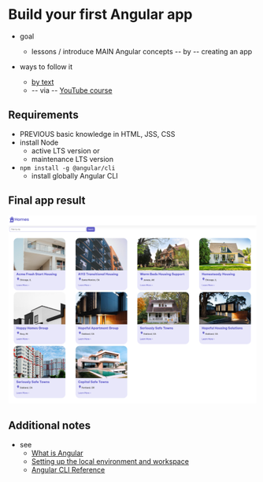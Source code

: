 # Build your first Angular app

* goal
  * lessons / introduce MAIN Angular concepts -- by -- creating an app

* ways to follow it
  * [by text](../steps)
  * -- via -- [YouTube course](https://youtube.com/playlist?list=PL1w1q3fL4pmj9k1FrJ3Pe91EPub2_h4jF&si=1q9889ulHp8VZ0e7)

## Requirements

* PREVIOUS basic knowledge in HTML, JSS, CSS
* install Node 
  * active LTS version or 
  * maintenance LTS version 
* `npm install -g @angular/cli`
  * install globally Angular CLI

## Final app result

![Output of homes landing page](/adev/src/assets/images/tutorials/first-app/homes-app-landing-page.png)

## Additional notes

* see
  * [What is Angular](../../../introduction/what-is-angular.md)
  * [Setting up the local environment and workspace](../../../tools/cli/setup-local.md)
  * [Angular CLI Reference](../../../cli)
